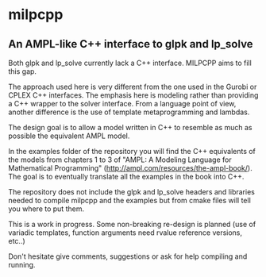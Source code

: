 # milpcpp
## An AMPL-like C++ interface to glpk and lp_solve

Both glpk and lp_solve currently lack a C++ interface. MILPCPP aims to fill this gap. 

The approach used here is very different from the one used in the Gurobi or CPLEX C++ interfaces. The emphasis here is modeling rather than providing a C++ wrapper to the solver interface. From a language point of view, another difference is the use of template metaprogramming and lambdas.

The design goal is to allow a model written in C++ to resemble as much as possible the equivalent AMPL model.

In the examples folder of the repository you will find the C++ equivalents of the models from chapters 1 to 3 of "AMPL: A Modeling Language for Mathematical Programming" (http://ampl.com/resources/the-ampl-book/). The goal is to eventually translate all the examples in the book into C++.

The repository does not include the glpk and lp_solve headers and libraries needed to compile milpcpp and the examples but from cmake files will tell you where to put them.

This is a work in progress. Some non-breaking re-design is planned (use of variadic templates, function arguments need rvalue reference versions, etc..)

Don't hesitate give comments, suggestions or ask for help compiling and running.
